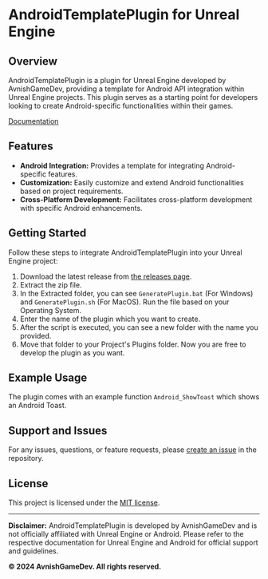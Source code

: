# AndroidTemplatePlugin for Unreal Engine

## Overview

AndroidTemplatePlugin is a plugin for Unreal Engine developed by AvnishGameDev, providing a template for Android API integration within Unreal Engine projects. This plugin serves as a starting point for developers looking to create Android-specific functionalities within their games.

[Documentation](https://docs.avnishgamedev.com/documentation/androidapitemplate/)

## Features

- **Android Integration:** Provides a template for integrating Android-specific features.
- **Customization:** Easily customize and extend Android functionalities based on project requirements.
- **Cross-Platform Development:** Facilitates cross-platform development with specific Android enhancements.

## Getting Started

Follow these steps to integrate AndroidTemplatePlugin into your Unreal Engine project:

1. Download the latest release from [the releases page](http://github.com/avnishgamedev/AndroidTemplatePlugin/releases).
2. Extract the zip file.
3. In the Extracted folder, you can see `GeneratePlugin.bat` (For Windows) and `GeneratePlugin.sh` (For MacOS). Run the file based on your Operating System.
4. Enter the name of the plugin which you want to create.
5. After the script is executed, you can see a new folder with the name you provided.
6. Move that folder to your Project's Plugins folder.
Now you are free to develop the plugin as you want.

## Example Usage
The plugin comes with an example function `Android_ShowToast` which shows an Android Toast.

## Support and Issues
For any issues, questions, or feature requests, please [create an issue](http://github.com/avnishgamedev/AndroidTemplatePlugin/issues) in the repository.

## License
This project is licensed under the [MIT license](https://github.com/AvnishGameDev/AndroidTemplatePlugin/blob/main/LICENSE).

---

**Disclaimer:** AndroidTemplatePlugin is developed by AvnishGameDev and is not officially affiliated with Unreal Engine or Android. Please refer to the respective documentation for Unreal Engine and Android for official support and guidelines.

**© 2024 AvnishGameDev. All rights reserved.**
